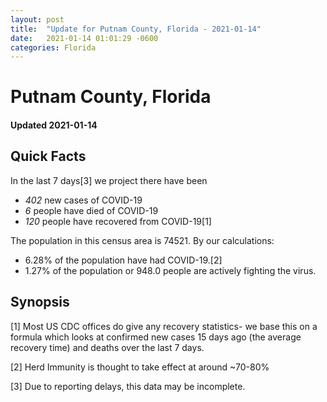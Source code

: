 ```yaml
---
layout: post
title:  "Update for Putnam County, Florida - 2021-01-14"
date:   2021-01-14 01:01:29 -0600
categories: Florida
---
```


# Putnam County, Florida
#### Updated 2021-01-14

## Quick Facts

In the last 7 days[3] we project there have been
- *402* new cases of COVID-19
- *6* people have died of COVID-19
- *120* people have recovered from COVID-19[1]

The population in this census area is 74521. By our calculations:
- 6.28% of the population have had COVID-19.[2]
- 1.27% of the population or 948.0 people are actively fighting the virus.

## Synopsis




[1] Most US CDC offices do give any recovery statistics- we base this on a formula which looks at confirmed new cases
15 days ago (the average recovery time) and deaths over the last 7 days.

[2] Herd Immunity is thought to take effect at around ~70-80%

[3] Due to reporting delays, this data may be incomplete.
 
    